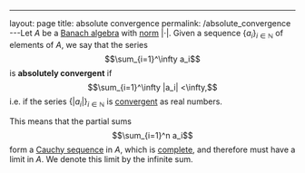 ---
 layout: page
 title: absolute convergence
 permalink: /absolute_convergence
---Let $A$ be a [Banach algebra](https://defsmath.github.io/DefsMath/Banach_algebra) with [norm](https://defsmath.github.io/DefsMath/norm) $|\cdot |$. Given a sequence $\{a_i\}_{i\in \mathbb N}$ of elements of $A$, we say that the series $$\sum_{i=1}^\infty a_i$$ is **absolutely convergent** if $$\sum_{i=1}^\infty |a_i| <\infty,$$ i.e. if the series $\{|a_i|\}_{i\in\mathbb N}$ is [convergent](https://defsmath.github.io/DefsMath/series_convergence) as real numbers.

This means that the partial sums $$\sum_{i=1}^n a_i$$ form a [Cauchy sequence](https://defsmath.github.io/DefsMath/Cauchy_sequence) in $A$, which is [complete](https://defsmath.github.io/DefsMath/complete_metric_space), and therefore must have a limit in $A$. We denote this limit by the infinite sum. 